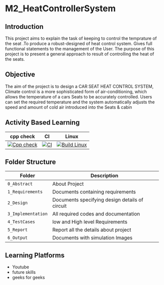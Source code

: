 # M2_HeatControllerSystem
## Introduction
This project aims to explain the task of keeping to control the temprature of the seat .To produce a robust-designed of heat control system. Gives full functional statements to the management of the User. The purpose of this project is to present a general approach to result of controlling the heat of the seats.

## Objective
The aim of the project is to design a CAR SEAT HEAT CONTROL SYSTEM, Climate control is a more sophisticated form of air-conditioning, which allows the temperature of a cars Seats to be accurately controlled. Users can set the required temperature and the system automatically adjusts the speed and amount of cold air introduced into the Seats & cabin

## Activity Based Learning

| cpp check | CI | Linux |
| ----- | ---- | ---- |
| [![Cpp check](https://github.com/theparthzala/M2_Heatcontrol/actions/workflows/Cpp%20check.yml/badge.svg)](https://github.com/theparthzala/M2_Heatcontrol/actions/workflows/Cpp%20check.yml) | [![CI](https://github.com/sachinr24/M2_HeatControllerSystem/actions/workflows/CI.yml/badge.svg)](https://github.com/sachinr24/M2_HeatControllerSystem/actions/workflows/CI.yml) | [![Build Linux](https://github.com/sachinr24/M2_HeatControllerSystem/actions/workflows/linux.yml/badge.svg)](https://github.com/sachinr24/M2_HeatControllerSystem/actions/workflows/linux.yml) |



## Folder Structure
Folder             | Description
-------------------| -----------------------------------------
`0_Abstract`       | About Project
`1_Requirements`   | Documents containing requirements 
`2_Design`         | Documents specifying design details of circuit
`3_Implementation` | All required codes and documentation
`4_TestCases`      | low and High level Requirements
`5_Report`         | Report all the details about project
`6_Output`         | Documents with simulation Images

## Learning Platforms
* Youtube
* future skills
* geeks for geeks
